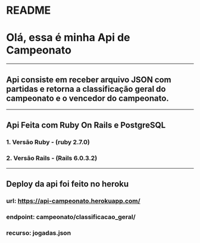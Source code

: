 # README

# Olá, essa é minha Api de Campeonato

----
## Api consiste em receber arquivo JSON com partidas e retorna a classificação geral do campeonato e o vencedor do campeonato.

----

## Api Feita com Ruby On Rails e PostgreSQL
### 1. Versão Ruby - (ruby 2.7.0)
### 2. Versão Rails - (Rails 6.0.3.2)


----
## Deploy da api foi feito no heroku

### url: https://api-campeonato.herokuapp.com/
### endpoint: campeonato/classificacao_geral/
### recurso: jogadas.json


